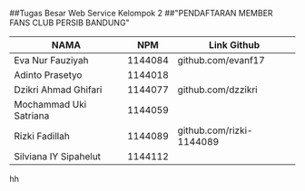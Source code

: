 ##Tugas Besar Web Service Kelompok 2
##"PENDAFTARAN MEMBER FANS CLUB PERSIB BANDUNG"

NAMA | NPM | Link Github
--------- | --------- | ---------
Eva Nur Fauziyah| 1144084| github.com/evanf17
Adinto Prasetyo| 1144018 |
Dzikri Ahmad Ghifari| 1144077 | github.com/dzzikri
Mochammad Uki Satriana | 1144059 | 
Rizki Fadillah| 1144089 | github.com/rizki-1144089
Silviana IY Sipahelut| 1144112 |

hh
